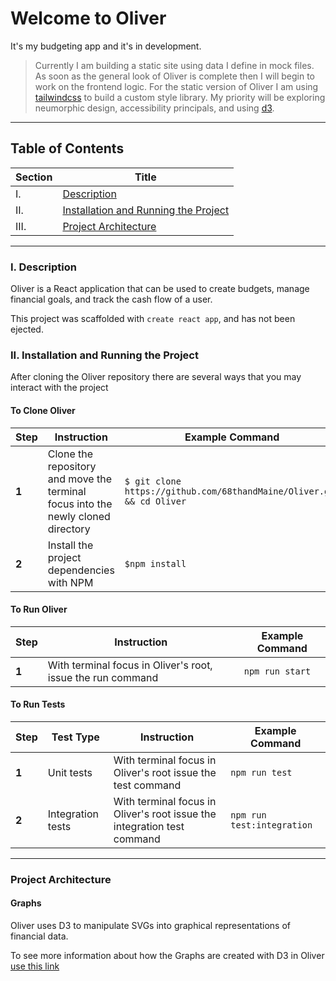 # Welcome to Oliver

It's my budgeting app and it's in development.

> Currently I am building a static site using data I define in mock files. As soon as the general look of Oliver is complete then I will begin to work on the frontend logic. For the static version of Oliver I am using [tailwindcss](https://tailwindcss.com/#what-is-tailwind) to build a custom style library. My priority will be exploring neumorphic design, accessibility principals, and using [d3](https://d3js.org/).
___

## Table of Contents

|Section|Title|
|---|---|
| I. | [Description](#i.-description) |
| II. | [Installation and Running the Project](#ii.-installation-and-running-the-project) |
| III. | [Project Architecture](#project-architecture) |

___

### I. Description

Oliver is a React application that can be used to create budgets, manage financial goals, and track the cash flow of a user.

This project was scaffolded with `create react app`, and has not been ejected.

### II. Installation and Running the Project

After cloning the Oliver repository there are several ways that you may interact with the project 

#### To Clone Oliver

|Step|Instruction|Example Command|
|---|---|---|
|**1**|Clone the repository and move the terminal focus into the newly cloned directory|`$ git clone https://github.com/68thandMaine/Oliver.git && cd Oliver`| 
|**2**|Install the project dependencies with NPM|`$npm install`|

#### To Run Oliver

|Step|Instruction|Example Command|
|---|---|---|
|**1**|With terminal focus in Oliver's root, issue the run command|`npm run start`|

#### To Run Tests

|Step|Test Type|Instruction|Example Command|
|---|---|---|---|
|**1**|Unit tests|With terminal focus in Oliver's root issue the test command|`npm run test`| 
|**2**|Integration tests|With terminal focus in Oliver's root issue the integration test command|`npm run test:integration`|

___

### Project Architecture

#### Graphs

Oliver uses D3 to manipulate SVGs into graphical representations of financial data.

To see more information about how the Graphs are created with D3 in Oliver [use this link](./documentation/graphs/index.md)
 
